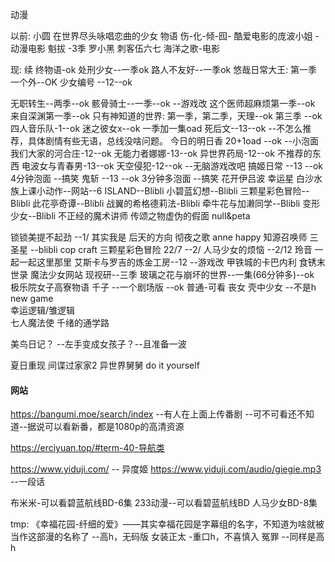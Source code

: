 动漫

以前:
小圆
在世界尽头咏唱恋曲的少女
物语 伤-化-倾-囮-
酷爱电影的庞波小姐 -动漫电影
魁拔 -3季
罗小黑
刺客伍六七
海洋之歌-电影

现:
续 终物语-ok
处刑少女--一季ok
路人不友好--一季ok
悠哉日常大王: 第一季 一个外--OK
少女编号 --12--ok 

无职转生--两季--ok
骸骨骑士--一季--ok --游戏改
这个医师超麻烦第一季--ok
来自深渊第一季--ok
只有神知道的世界: 第一季，第二季，天理--ok  第三季 --ok  四人音乐队-1--ok
迷之彼女x--ok 一季加一集oad
死后文--13--ok  --不怎么推荐，具体剧情有些无语，总线没啥问题。
今日的明日香 20+1oad --ok --小泡面
我们大家的河合庄-12--ok
无能力者娜娜-13--ok
异世界药局-12--ok 不推荐的东西
电波女与青春男-13--ok
天空侵犯-12--ok --无脑游戏改吧
搞姬日常 --13 --ok 4分钟泡面 --搞笑
鬼斩 --13 --ok 3分钟多泡面 --搞笑
花开伊吕波
幸运星
白沙水族上课小动作--网站--6
ISLAND--Blibli
小碧蓝幻想--Blibli
三颗星彩色冒险--Blibli
此花亭奇谭--Blibli
战翼的希格德莉法-Blibli
牵牛花与加濑同学--Blibli
变形少女--Blibli
不正经的魔术讲师
传颂之物虚伪的假面
null&peta

锁锁美提不起劲 --1/
其实我是
后天的方向
彻夜之歌
anne happy
知源召唤师
三圣星 --blibli
cop craft
三颗星彩色冒险
22/7     --2/
人马少女的烦恼  --2/12
玲音
一起一起这里那里 
艾斯卡与罗吉的炼金工房--12 --游戏改
甲铁城的卡巴内利
食锈末世录
魔法少女网站
现视研--三季
玻璃之花与崩坏的世界--一集(66分钟多)--ok
极乐院女子高寮物语 
千子   --一个剧场版  --ok  普通-可看
丧女
壳中少女 --不是h   
new game    
幸运逻辑/雏逻辑   
七人魔法使
千绪的通学路

美鸟日记？  --左手变成女孩子？--且准备一波

夏日重现
间谍过家家2
异世界舅舅
do it yourself

#### 网站
https://bangumi.moe/search/index  --有人在上面上传番剧 --可不可看还不知道--据说可以看新番，都是1080p的高清资源

https://erciyuan.top/#term-40-导航类

https://www.yiduji.com/ -- 异度姬
https://www.yiduji.com/audio/giegie.mp3   --一段话

布米米-可以看碧蓝航线BD-6集
233动漫--可以看碧蓝航线BD 人马少女BD-8集



tmp:
《幸福花园-纤细的爱》——其实幸福花园是字幕组的名字，不知道为啥就被当作这部漫的名称了 --高h，无码版
女装正太 -重口h，不喜慎入
冤罪  --同样是高h
